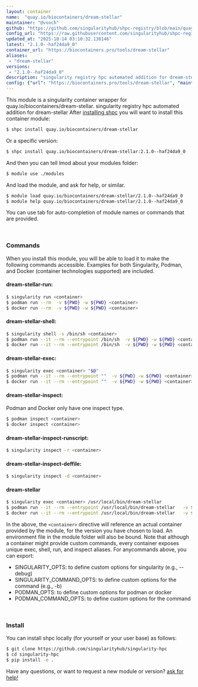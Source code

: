 ```yaml
---
layout: container
name:  "quay.io/biocontainers/dream-stellar"
maintainer: "@vsoch"
github: "https://github.com/singularityhub/shpc-registry/blob/main/quay.io/biocontainers/dream-stellar/container.yaml"
config_url: "https://raw.githubusercontent.com/singularityhub/shpc-registry/main/quay.io/biocontainers/dream-stellar/container.yaml"
updated_at: "2025-10-14 03:10:32.138146"
latest: "2.1.0--haf24da9_0"
container_url: "https://biocontainers.pro/tools/dream-stellar"
aliases:
 - "dream-stellar"
versions:
 - "2.1.0--haf24da9_0"
description: "singularity registry hpc automated addition for dream-stellar"
config: {"url": "https://biocontainers.pro/tools/dream-stellar", "maintainer": "@vsoch", "description": "singularity registry hpc automated addition for dream-stellar", "latest": {"2.1.0--haf24da9_0": "sha256:6ca3fb6b3c1e86ad0f03d89e5cae439902e67762de97d8db60b903bd9d07c239"}, "tags": {"2.1.0--haf24da9_0": "sha256:6ca3fb6b3c1e86ad0f03d89e5cae439902e67762de97d8db60b903bd9d07c239"}, "docker": "quay.io/biocontainers/dream-stellar", "aliases": {"dream-stellar": "/usr/local/bin/dream-stellar"}}
---
```


This module is a singularity container wrapper for quay.io/biocontainers/dream-stellar.
singularity registry hpc automated addition for dream-stellar
After [installing shpc](#install) you will want to install this container module:


```bash
$ shpc install quay.io/biocontainers/dream-stellar
```

Or a specific version:

```bash
$ shpc install quay.io/biocontainers/dream-stellar:2.1.0--haf24da9_0
```

And then you can tell lmod about your modules folder:

```bash
$ module use ./modules
```

And load the module, and ask for help, or similar.

```bash
$ module load quay.io/biocontainers/dream-stellar/2.1.0--haf24da9_0
$ module help quay.io/biocontainers/dream-stellar/2.1.0--haf24da9_0
```

You can use tab for auto-completion of module names or commands that are provided.

<br>

### Commands

When you install this module, you will be able to load it to make the following commands accessible.
Examples for both Singularity, Podman, and Docker (container technologies supported) are included.

#### dream-stellar-run:

```bash
$ singularity run <container>
$ podman run --rm  -v ${PWD} -w ${PWD} <container>
$ docker run --rm  -v ${PWD} -w ${PWD} <container>
```

#### dream-stellar-shell:

```bash
$ singularity shell -s /bin/sh <container>
$ podman run --it --rm --entrypoint /bin/sh  -v ${PWD} -w ${PWD} <container>
$ docker run --it --rm --entrypoint /bin/sh  -v ${PWD} -w ${PWD} <container>
```

#### dream-stellar-exec:

```bash
$ singularity exec <container> "$@"
$ podman run --it --rm --entrypoint ""  -v ${PWD} -w ${PWD} <container> "$@"
$ docker run --it --rm --entrypoint ""  -v ${PWD} -w ${PWD} <container> "$@"
```

#### dream-stellar-inspect:

Podman and Docker only have one inspect type.

```bash
$ podman inspect <container>
$ docker inspect <container>
```

#### dream-stellar-inspect-runscript:

```bash
$ singularity inspect -r <container>
```

#### dream-stellar-inspect-deffile:

```bash
$ singularity inspect -d <container>
```


#### dream-stellar

```bash
$ singularity exec <container> /usr/local/bin/dream-stellar
$ podman run --it --rm --entrypoint /usr/local/bin/dream-stellar   -v ${PWD} -w ${PWD} <container> -c " $@"
$ docker run --it --rm --entrypoint /usr/local/bin/dream-stellar   -v ${PWD} -w ${PWD} <container> -c " $@"
```



In the above, the `<container>` directive will reference an actual container provided
by the module, for the version you have chosen to load. An environment file in the
module folder will also be bound. Note that although a container
might provide custom commands, every container exposes unique exec, shell, run, and
inspect aliases. For anycommands above, you can export:

 - SINGULARITY_OPTS: to define custom options for singularity (e.g., --debug)
 - SINGULARITY_COMMAND_OPTS: to define custom options for the command (e.g., -b)
 - PODMAN_OPTS: to define custom options for podman or docker
 - PODMAN_COMMAND_OPTS: to define custom options for the command

<br>

### Install

You can install shpc locally (for yourself or your user base) as follows:

```bash
$ git clone https://github.com/singularityhub/singularity-hpc
$ cd singularity-hpc
$ pip install -e .
```

Have any questions, or want to request a new module or version? [ask for help!](https://github.com/singularityhub/singularity-hpc/issues)